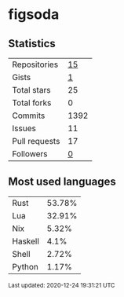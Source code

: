 # figsoda


## Statistics

<table>
    <tr>
        <td>Repositories</td>
        <td><a href="https://github.com/figsoda?tab=repositories">15</a></td>
    </tr>
    <tr>
        <td>Gists</td>
        <td><a href="https://gist.github.com/figsoda">1</a></td>
    </tr>
    <tr>
        <td>Total stars</td>
        <td>25</td>
    </tr>
    <tr>
        <td>Total forks</td>
        <td>0</td>
    </tr>
    <tr>
        <td>Commits</td>
        <td>1392</td>
    </tr>
    <tr>
        <td>Issues</td>
        <td>11</td>
    </tr>
    <tr>
        <td>Pull requests</td>
        <td>17</td>
    </tr>
    <tr>
        <td>Followers</td>
        <td><a href="https://github.com/figsoda?tab=followers">0</a></td>
    </tr>
</table>


## Most used languages

<table>
<tr><td>Rust</td><td>53.78%</td></tr>
<tr><td>Lua</td><td>32.91%</td></tr>
<tr><td>Nix</td><td>5.32%</td></tr>
<tr><td>Haskell</td><td>4.1%</td></tr>
<tr><td>Shell</td><td>2.72%</td></tr>
<tr><td>Python</td><td>1.17%</td></tr>
</table>


<sub>Last updated: 2020-12-24 19:31:21 UTC</sub>
